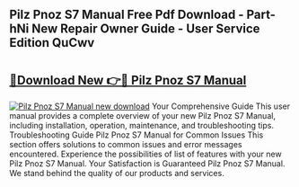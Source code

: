 ## Pilz Pnoz S7 Manual Free Pdf Download - Part-hNi New Repair Owner Guide - User Service Edition QuCwv

# <h2><a href="http://cf1487.oget.top/?id=Pilz+Pnoz+S7+Manual">🔗Download New 👉🔴 Pilz Pnoz S7 Manual</a></h2>

[![Pilz Pnoz S7 Manual new download](https://i.imgur.com/5g1atiW.png)](http://cf1487.oget.top/?id=Pilz+Pnoz+S7+Manual)
Your Comprehensive Guide This user manual provides a complete overview of your new Pilz Pnoz S7 Manual, including installation, operation, maintenance, and troubleshooting tips. Troubleshooting Guide Pilz Pnoz S7 Manual for Common Issues This section offers solutions to common issues and error messages encountered. Experience the possibilities of list of features with your new Pilz Pnoz S7 Manual. Your Satisfaction is Guaranteed Pilz Pnoz S7 Manual. We stand behind the quality of our products and services.
